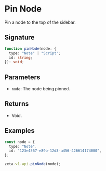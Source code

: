 # Pin Node

Pin a node to the top of the sidebar.

## Signature

```TypeScript
function pinNode(node: {
  type: "Note" | "Script";
  id: string;
}): void;
```

## Parameters

- `node`: The node being pinned.

## Returns

- Void.

## Examples

```TypeScript
const node = {
  type: "Note",
  id: "123e4567-e89b-12d3-a456-426614174000",
};

zeta.v1.api.pinNode(node);
```
